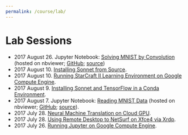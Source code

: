```yaml
---
permalink: /course/lab/
---
```

# Lab Sessions

* 2017 August 26. Jupyter Notebook: [Solving MNIST by Convolution](http://nbviewer.jupyter.org/url/realai.org/course/lab/solving-MNIST-by-convolution.ipynb) (hosted on nbviewer; [GitHub](https://github.com/real-ai/realai.org/blob/master/course/lab/solving-MNIST-by-convolution.ipynb); [source](http://realai.org/course/lab/solving-MNIST-by-convolution.ipynb)) 
* 2017 August 10. [Installing Sonnet from Source](http://realai.org/course/lab/sonnet-source/).
* 2017 August 10. [Running StarCraft II Learning Environment on Google Compute Engine](http://realai.org/course/lab/gce-sc2le/).
* 2017 August 9. [Installing Sonnet and TensorFlow in a Conda Environment](http://realai.org/course/lab/conda-tf-snt/).
* 2017 August 7. Jupyter Notebook: [Reading MNIST Data](http://nbviewer.jupyter.org/url/realai.org/course/lab/reading-MNIST-data.ipynb) (hosted on nbviewer; [GitHub](https://github.com/real-ai/realai.org/blob/master/course/lab/reading-MNIST-data.ipynb); [source](http://realai.org/course/lab/reading-MNIST-data.ipynb)).
* 2017 July 28. [Neural Machine Translation on Cloud GPU](http://realai.org/course/lab/gpu-tf-nmt/).
* 2017 July 28. [Using Remote Desktop to NetSurf on Xfce4 via Xrdp](http://realai.org/course/lab/rdp-netsurf-xfce4/).
* 2017 July 26. [Running Jupyter on Google Compute Engine](http://realai.org/course/lab/gce-jupyter/). 

